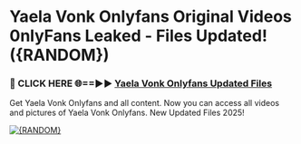 # Yaela Vonk Onlyfans Original Videos 0nlyFans Leaked - Files Updated! ({RANDOM})

<h3>🔴 CLICK HERE 🌐==►► <a href="https://betterlinks.top/A2PfLJ" rel="nofollow">Yaela Vonk Onlyfans Updated Files</a></h3>

Get Yaela Vonk Onlyfans and all content. Now you can access all videos and pictures of Yaela Vonk Onlyfans. New Updated Files 2025!

[![{RANDOM}](https://i.imgur.com/ppqm5kG.gif)](https://betterlinks.top/A2PfLJ)